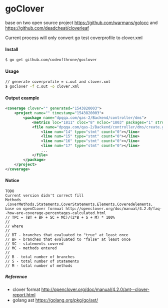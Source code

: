 # goClover

base on two open source project
https://github.com/warmans/golocc
and 
https://github.com/deadcheat/cloverleaf

Current process will only convert go test coverprofile to clover.xml 

#### Install
```bash 
$ go get github.com/codeofthrone/goclover
```


#### Usage
```bash 
// generate coverprofile = c.out and clover.xml
$ goclover -f c.out -o clover.xml

```

#### Output example
```xml
<coverage clover="" generated="1543820003">
    <project name="" timestamp="1543820003">
        <package name="dpqqa.com/qas-2/Backend/controller/dms">
            <metrics loc="1811" cloc="8" ncloc="1803" packages="1" struct="8" method="0" exportedmethod="0" methodloc="0" function="1" exportedfunction="91" functionloc="1446" import="113" ifstatement="78" switchStatement="14" test="0" benchmark="0" assertion="80"></metrics>
            <file name="dpqqa.com/qas-2/Backend/controller/dms/create.go" path="">
                <line num="14" type="stmt" count="0"></line>
                <line num="15" type="stmt" count="0"></line>
                <line num="16" type="stmt" count="0"></line>
                <line num="17" type="stmt" count="0"></line>
                ...
            </file>
        </package>    
    </project>
</coverage>

```

#### Notice
```
TODO 
Current version didn't correct fill 
Methods ,CoverMethods,Statements,CoverStatements,Elements,Coveredelements, 
base on openCLover formual http://openclover.org/doc/manual/4.2.0/faq--how-are-coverage-percentages-calculated.html 
// TPC = (BT + BF + SC + MC)/(2*B + S + M) * 100%
//
// where
//
// BT - branches that evaluated to "true" at least once
// BF - branches that evaluated to "false" at least once
// SC - statements covered
// MC - methods entered
//
// B - total number of branches
// S - total number of statements
// M - total number of methods
```


##### Reference
- clover format
http://openclover.org/doc/manual/4.2.0/ant--clover-report.html
- golang ast 
https://golang.org/pkg/go/ast/
